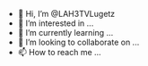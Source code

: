 - 👋 Hi, I’m @LAH3TVLugetz
- 👀 I’m interested in ...
- 🌱 I’m currently learning ...
- 💞️ I’m looking to collaborate on ...
- 📫 How to reach me ...

<!---
LAH3TVLugetz/LAH3TVLugetz is a ✨ special ✨ repository because its `README.md` (this file) appears on your GitHub profile.
You can click the Preview link to take a look at your changes.
--->
